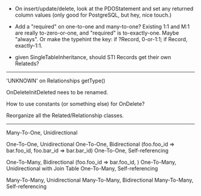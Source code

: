 - On insert/update/delete, look at the PDOStatement and set any returned column
  values (only good for PostgreSQL, but hey, nice touch.)

- Add a "required" on one-to-one and many-to-one? Existing 1:1 and M:1 are
  really to-zero-or-one, and "required" is to-exactly-one. Maybe "always".
  Or make the typehint the key: if ?Record, 0-or-1:1; if Record, exactly-1:1.

- given SingleTableInheritance, should STI Records get their own Relateds?

* * *

'UNKNOWN' on Relationships getType()

OnDeleteInitDeleted nees to be renamed.

How to use constants (or something else) for OnDelete?

Reorganize all the Related/Relationship classes.

* * *
Many-To-One, Unidirectional

One-To-One, Unidirectional
One-To-One, Bidirectional (foo.foo_id => bar.foo_id, foo.bar_id => bar.bar_id)
One-To-One, Self-referencing

One-To-Many, Bidirectional (foo.foo_id => bar.foo_id, )
One-To-Many, Unidirectional with Join Table
One-To-Many, Self-referencing

Many-To-Many, Unidirectional
Many-To-Many, Bidirectional
Many-To-Many, Self-referencing
